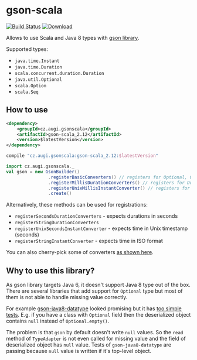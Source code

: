 # gson-scala

[![Build Status](https://travis-ci.org/augi/gson-scala.svg?branch=master)](https://travis-ci.org/augi/gson-scala) [![Download](https://api.bintray.com/packages/augi/maven/gson-scala_2.12/images/download.svg) ](https://bintray.com/augi/maven/gson-scala_2.12/_latestVersion)

Allows to use Scala and Java 8 types with [gson library](https://github.com/google/gson).

Supported types:
* `java.time.Instant`
* `java.time.Duration`
* `scala.concurrent.duration.Duration`
* `java.util.Optional`
* `scala.Option`
* `scala.Seq`

## How to use
```xml
<dependency>
    <groupId>cz.augi.gsonscala</groupId>
    <artifactId>gson-scala_2.12</artifactId>
    <version>$latestVersion</version>
</dependency>
```

```gradle
compile "cz.augi.gsonscala:gson-scala_2.12:$latestVersion"
```

```scala
import cz.augi.gsonscala._
val gson = new GsonBuilder()
                .registerBasicConverters() // registers for Optional, Option and Seq
                .registerMillisDurationConverters() // registers for Duration classes expecting millis in integer values
                .registerUnixMillisInstantConverter() // registers for Instant expecting Unix millis in integer values
                .create()
```

Alternatively, these methods can be used for registrations:
* `registerSecondsDurationConverters` - expects durations in seconds
* `registerStringDurationConverters`
* `registerUnixSecondsInstantConverter` - expects time in Unix timestamp (seconds)
* `registerStringInstantConverter` - expects time in ISO format

You can also cherry-pick some of converters [as shown here](https://github.com/augi/gson-scala/blob/master/src/main/scala/cz/augi/gsonscala/package.scala).

## Why to use this library?
As gson library targets Java 6, it doesn't support Java 8 type out of the box. There are several libraries that add support
for `Optional` type but most of them is not able to handle missing value correctly.
 
For example [gson-java8-datatype](https://github.com/caoqianli/gson-java8-datatype) looked promising but
it has [too simple tests](https://github.com/caoqianli/gson-java8-datatype/blob/master/src/test/java/net/dongliu/gson/GsonJava8TypeAdapterFactoryTest.java).
E.g. if you have a class with `Optional` field then the deserialized object contains `null` instead of `Optional.empty()`.

The problem is that `gson` by default doesn't write `null` values. So the `read` method of `TypeAdapter` is not even called for missing value
and the field of deserialized object has `null` value. Tests of `gson-java8-datatype` are passing because `null` value is written if it's top-level object.
